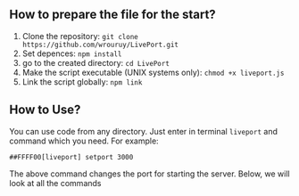 ## How to prepare the file for the start?
1. Clone the repository: ``` git clone https://github.com/wrouruy/LivePort.git ```
2. Set depences: ``` npm install ```
3. go to the created directory: ``` cd LivePort ```
4. Make the script executable (UNIX systems only): ``` chmod +x liveport.js ```
5. Link the script globally: ``` npm link ```
  
## How to Use?
You can use code from any directory. Just enter in terminal ``` liveport ``` and command which you need.
For example:
```
##FFFF00[liveport] setport 3000
```
The above command changes the port for starting the server. Below, we will look at all the commands
